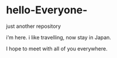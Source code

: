 # hello-Everyone-
just another repository

i'm here. i like travelling, now stay in Japan.

I hope to meet with all of you everywhere.
